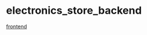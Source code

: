 # electronics_store_backend

[frontend](https://github.com/ahmedgamalpro/electronics_store_frontend.git)
